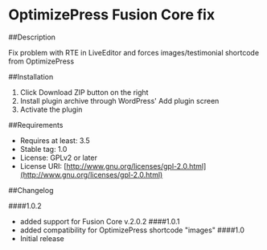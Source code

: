 # OptimizePress Fusion Core fix

##Description

Fix problem with RTE in LiveEditor and forces images/testimonial shortcode from OptimizePress

##Installation

1. Click Download ZIP button on the right
2. Install plugin archive through WordPress' Add plugin screen
3. Activate the plugin

##Requirements
* Requires at least: 3.5
* Stable tag: 1.0
* License: GPLv2 or later
* License URI: [http://www.gnu.org/licenses/gpl-2.0.html](http://www.gnu.org/licenses/gpl-2.0.html)


##Changelog

####1.0.2
* added support for Fusion Core v.2.0.2
####1.0.1
* added compatibility for OptimizePress shortcode "images"
####1.0
* Initial release